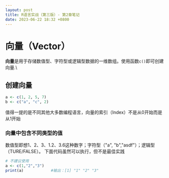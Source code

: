 ```yaml
---
layout: post
title: R语言实战（第三版）- 第2章笔记
date: 2023-06-22 18:32 +0800
---
```

# 向量（Vector）
**向量**是用于存储数值型、字符型或逻辑型数据的一维数组。使用函数`c()`即可创建向量.\
## 创建向量
```R
a <- c(1, 2, 5, 7) 
b <- c("a", "c", 2) 
```
值得一提的是不同其他大多数编程语言，向量的索引（Index）不是从0开始而是从1开始

### 向量中包含不同类型的值
数值型即想1、2、3、1.2、3.6这种数字；字符型（"a", "b","asdf"）；逻辑型（TURE/FALSE）。
下面代码虽然可以执行，但不是最佳实践

```R
# 不建议使用
a <- c(1,"2","3")  
print(a)            #输出：[1] "1" "2" "3"

```

